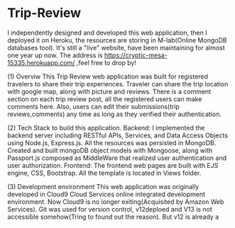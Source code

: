 # Trip-Review

I independently designed and developed this web application, then I deployed it on Heroku, the resources are storing in M-lab(Online MongoDB databases tool). It's still a "live" website, have been maintaining for almost one year up now.
The address is https://cryptic-mesa-15335.herokuapp.com/  ,feel free to drop by!

(1) Overviw
    This Trip Review web application was built for registered travelers to share their trip experiences. Traveler can share the trip location with google map, along with picture and reviews. There is a comment section on each trip review post, all the registered users can make comments here. Also, users can edit their submissions(trip reviews,comments) any time as long as they verified their authentication.
    
(2) Tech Stack to build this application.
    Backend: I implemented the backend server including RESTful APIs, Services, and Data Access Objects using Node.js, Express.js. All the resources was persisted in MongoDB. Created and built mongoDB object models with Mongoose, along with Passport.js composed as MiddleWare that realized user authentication and user authorization.
    Frontend: The frontend web pages are built with EJS engine, CSS, Bootstrap. All the template is located in Views folder.
    
(3) Development environment
    This web application was originally developed in Cloud9 Cloud Services online integrated development environment. Now Cloud9 is no longer exiting(Acquisited by Amazon Web Services). Git was used for version control, v12deploed and V13 is not accessible somehow(Tring to found out the reason). But v12 is already a
    
